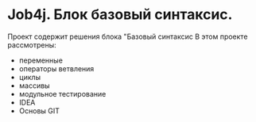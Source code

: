 # Job4j. Блок базовый синтаксис.
Проект содержит решения блока "Базовый синтаксис
В этом проекте рассмотрены: 
- переменные
- операторы ветвления
- циклы
- массивы
- модульное тестирование
- IDEA
- Основы GIT
